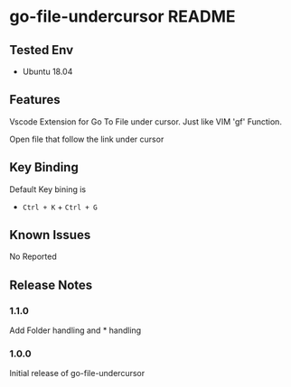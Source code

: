 # **go-file-undercursor README**

## **Tested Env**

- Ubuntu 18.04

## **Features**

Vscode Extension for Go To File under cursor. Just like VIM 'gf' Function.

Open file that follow the link under cursor

## **Key Binding**

Default Key bining is

- `Ctrl + K` + `Ctrl + G`

## **Known Issues**

No Reported

## **Release Notes**

### 1.1.0

Add Folder handling and * handling

### **1.0.0**

Initial release of go-file-undercursor